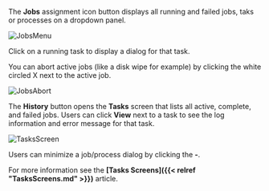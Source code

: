 ---
---

The **Jobs** <span class="material-icons">assignment</span> icon button displays all running and failed jobs, taks or processes on a dropdown panel. 

![JobsMenu](/images/SCALE/JobsMenu.png "TrueNAS SCALE Task Manager")

Click on a running task to display a dialog for that task.

You can abort active jobs (like a disk wipe for example) by clicking the white circled X next to the active job.

![JobsAbort](/images/SCALE/JobsAbort.png "TrueNAS SCALE Task Manager")

The **History** button opens the **Tasks** screen that lists all active, complete, and failed jobs. Users can click **View** next to a task to see the log information and error message for that task.

![TasksScreen](/images/SCALE/TasksScreen.png "Tasks Screen")

Users can minimize a job/process dialog by clicking the **-**.  

For more information see the **[Tasks Screens]({{< relref "TasksScreens.md" >}})** article.
